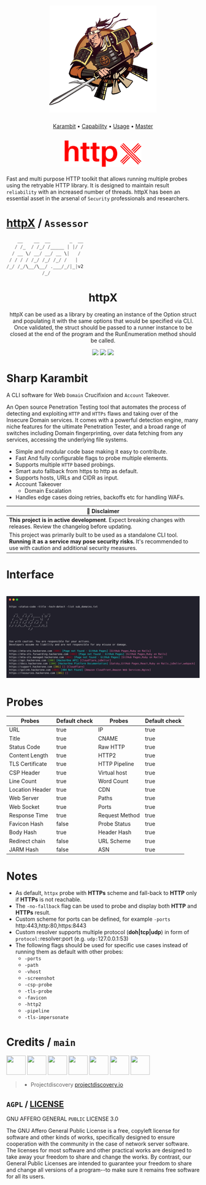 <h1 align="center">
  <a href=https://github.com/byt3n33dl3/httpX><img src="/doc/yari.webp" alt="httpX" width="280px">
  <br>
</h1>

<p align="center">
  <a href="#sharp-karambit">Karambit</a> •
  <a href="#probes">Capability</a> •
  <a href="#notes">Usage</a> •
  <a href="#credits">Master</a>
</p>

<h2 align="center">
  <img src="/doc/red-logo.png" alt="httpx" width="200px">
</h2>

Fast and multi purpose HTTP toolkit that allows running multiple probes using the retryable HTTP library. It is designed to maintain result `reliability` with an increased number of threads. httpX has been an essential asset in the arsenal of `Security` professionals and researchers.

# [httpX](https://github.com/byt3n33dl3/httpX/) / `Assessor`

```hs
    __    __  __       _  __
   / /_  / /_/ /_____ | |/ /
  / __ \/ __/ __/ __ \|   / 
 / / / / /_/ /_/ /_/ /   |  
/_/ /_/\__/\__/ .___/_/|_|v2  
             /_/

```

<div align="center">
<h1>httpX</h1>
httpX can be used as a library by creating an instance of the Option struct and populating it with the same options that would be specified via CLI. Once validated, the struct should be passed to a runner instance to be closed at the end of the program and the RunEnumeration method should be called.
<p></div>

<p align="center">
<a href="https://opensource.org/licenses/AGPL"><img src="https://img.shields.io/badge/license-AGPL-_red.svg"></a>
<a href="https://github.com/byt3n33dl3/httpx/releases"><img src="https://img.shields.io/github/release/byt3n33dl3/httpx"></a>
<a href="https://github.com/byt3n33dl3/"><img src="https://img.shields.io/badge/Offensive httpX-_red.svg"></a>
</p>

# Sharp Karambit 
A CLI software for Web `Domain` Crucifixion and `Account` Takeover.

An Open source Penetration Testing tool that automates the process of detecting and exploiting `HTTP` and `HTTPs` flaws and taking over of the Insecure Domain services. It comes with a powerful detection engine, many niche features for the ultimate Penetration Tester, and a broad range of switches including Domain fingerprinting, over data fetching from any services, accessing the underlying file systems.

 - Simple and modular code base making it easy to contribute.
 - Fast And fully configurable flags to probe multiple elements.
 - Supports multiple `HTTP` based probings.
 - Smart auto fallback from https to http as default. 
 - Supports hosts, URLs and CIDR as input.
 - Account Takeover
   - Domain Escalation
 - Handles edge cases doing retries, backoffs etc for handling WAFs.

| :vampire:  **Disclaimer**  |
|---------------------------------|
| **This project is in active development**. Expect breaking changes with releases. Review the changelog before updating. |
| This project was primarily built to be used as a standalone CLI tool. **Running it as a service may pose security risks.** It's recommended to use with caution and additional security measures. |


# Interface

<h1 align="center">
  <img src="/doc/show.png" alt="httpx" width="700px">
  <br>
</h1>

# Probes

| Probes          | Default check | Probes         | Default check |
|-----------------|---------------|----------------|---------------|
| URL             | true          | IP             | true          |
| Title           | true          | CNAME          | true          |
| Status Code     | true          | Raw HTTP       | true          |
| Content Length  | true          | HTTP2          | true          |
| TLS Certificate | true          | HTTP Pipeline  | true          |
| CSP Header      | true          | Virtual host   | true          |
| Line Count      | true          | Word Count     | true          |
| Location Header | true          | CDN            | true          |
| Web Server      | true          | Paths          | true          |
| Web Socket      | true          | Ports          | true          |
| Response Time   | true          | Request Method | true          |
| Favicon Hash    | false         | Probe  Status  | true          |
| Body Hash       | true          | Header  Hash   | true          |
| Redirect chain  | false         | URL Scheme     | true          |
| JARM Hash       | false         | ASN            | true          |

# Notes

- As default, `httpx` probe with **HTTPs** scheme and fall-back to **HTTP** only if **HTTPs** is not reachable.
- The `-no-fallback` flag can be used to probe and display both **HTTP** and **HTTPs** result.
- Custom scheme for ports can be defined, for example `-ports` http:443,http:80,https:8443
- Custom resolver supports multiple protocol (**doh|tcp|udp**) in form of `protocol:`resolver:port (e.g. `udp:`127.0.0.1:53)
- The following flags should be used for specific use cases instead of running them as default with other probes:
   - `-ports`
   - `-path`
   - `-vhost`
   - `-screenshot`
   - `-csp-probe`
   - `-tls-probe`
   - `-favicon`
   - `-http2`
   - `-pipeline`
   - `-tls-impersonate`
 
# Credits / `main`

<p align="left">
<a href="https://github.com/byt3n33dl3"><img src="https://avatars.githubusercontent.com/u/151133481?v=4" width="50" height="50" alt="" style="max-width: 100%;"></a>
<a href="https://github.com/r-spacex"><img src="https://avatars.githubusercontent.com/u/29695396?s=200&v=4" width="50" height="50" alt="" style="max-width: 100%;"></a>
<a href="https://github.com/projectdiscovery"><img src="https://avatars.githubusercontent.com/u/50994705?s=200&v=4" width="50" height="50" alt="" style="max-width: 100%;"></a>
<a href="https://github.com/apps/dependabot"><img src="https://avatars.githubusercontent.com/in/29110?v=4" width="50" height="50" alt="" style="max-width: 100%;"></a>
<a href="https://github.com/ehsandeep"><img src="https://avatars.githubusercontent.com/u/8293321?v=4" width="50" height="50" alt="" style="max-width: 100%;"></a>
<a href="https://github.com/Mzack9999"><img src="https://avatars.githubusercontent.com/u/13421144?v=4" width="50" height="50" alt="" style="max-width: 100%;"></a>
<a href="https://github.com/OceanExec"><img src="https://avatars.githubusercontent.com/u/171657497?s=200&v=4" width="50" height="50" alt="" style="max-width: 100%;"></a>
</p>

>- Projectdiscovery [projectdiscovery.io](https://docs.projectdiscovery.io/tools/httpx)

## `AGPL` / [LICENSE](https://github.com/byt3n33dl3/httpX/main/LICENSE.md)

GNU AFFERO GENERAL `PUBLIC` LICENSE 3.0

The GNU Affero General Public License is a free, copyleft license for software and other kinds of works, 
specifically designed to ensure cooperation with the community in the case of network server software. 
The licenses for most software and other practical works are designed to take away your freedom to 
share and change the works. By contrast, our General Public Licenses are intended to guarantee your 
freedom to share and change all versions of a program--to make sure it remains free software for all its users.
